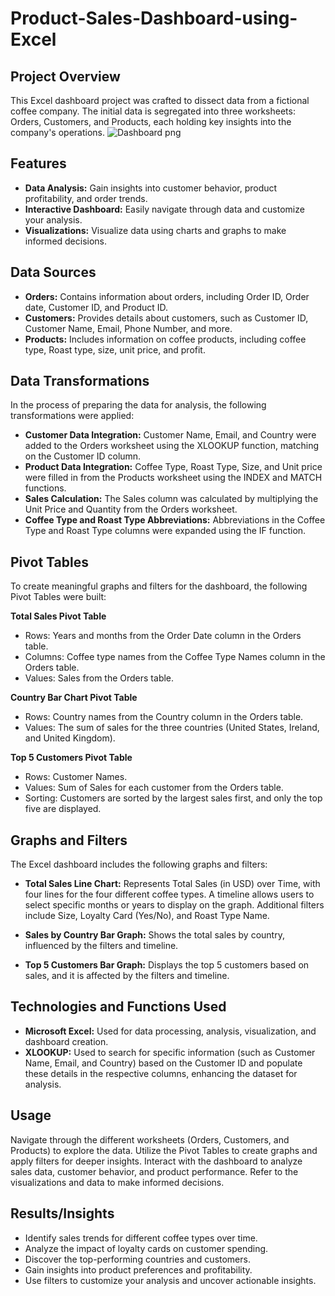 # Product-Sales-Dashboard-using-Excel

## Project Overview
This Excel dashboard project was crafted to dissect data from a fictional coffee company. The initial data is segregated into three worksheets: Orders, Customers, and Products, each holding key insights into the company's operations.
![Dashboard png](https://github.com/AImmanuel/Product-Sales-Dashboard-using-Excel/assets/141285116/1577412e-40cb-4ca9-b2e7-e2ec304bac52)

## Features
- **Data Analysis:** Gain insights into customer behavior, product profitability, and order trends.
- **Interactive Dashboard:** Easily navigate through data and customize your analysis.
- **Visualizations:** Visualize data using charts and graphs to make informed decisions.

## Data Sources
- **Orders:** Contains information about orders, including Order ID, Order date, Customer ID, and Product ID.
- **Customers:** Provides details about customers, such as Customer ID, Customer Name, Email, Phone Number, and more.
- **Products:** Includes information on coffee products, including coffee type, Roast type, size, unit price, and profit.

## Data Transformations
In the process of preparing the data for analysis, the following transformations were applied:

- **Customer Data Integration:** Customer Name, Email, and Country were added to the Orders worksheet using the XLOOKUP function, matching on the Customer ID column.
- **Product Data Integration:** Coffee Type, Roast Type, Size, and Unit price were filled in from the Products worksheet using the INDEX and MATCH functions.
- **Sales Calculation:** The Sales column was calculated by multiplying the Unit Price and Quantity from the Orders worksheet.
- **Coffee Type and Roast Type Abbreviations:** Abbreviations in the Coffee Type and Roast Type columns were expanded using the IF function. 

## Pivot Tables
To create meaningful graphs and filters for the dashboard, the following Pivot Tables were built:

**Total Sales Pivot Table**
- Rows: Years and months from the Order Date column in the Orders table.
- Columns: Coffee type names from the Coffee Type Names column in the Orders table.
- Values: Sales from the Orders table.

**Country Bar Chart Pivot Table**
- Rows: Country names from the Country column in the Orders table.
- Values: The sum of sales for the three countries (United States, Ireland, and United Kingdom).

**Top 5 Customers Pivot Table**
- Rows: Customer Names.
- Values: Sum of Sales for each customer from the Orders table.
- Sorting: Customers are sorted by the largest sales first, and only the top five are displayed.

## Graphs and Filters
The Excel dashboard includes the following graphs and filters:

- **Total Sales Line Chart:** Represents Total Sales (in USD) over Time, with four lines for the four different coffee types. 
A timeline allows users to select specific months or years to display on the graph. Additional filters include Size, Loyalty Card (Yes/No), and Roast Type Name.

- **Sales by Country Bar Graph:** Shows the total sales by country, influenced by the filters and timeline.

- **Top 5 Customers Bar Graph:** Displays the top 5 customers based on sales, and it is affected by the filters and timeline.

## Technologies and Functions Used
- **Microsoft Excel:** Used for data processing, analysis, visualization, and dashboard creation.
- **XLOOKUP:** Used to search for specific information (such as Customer Name, Email, and Country) based on the Customer ID and populate these details in the respective columns, enhancing the dataset for analysis.

## Usage
Navigate through the different worksheets (Orders, Customers, and Products) to explore the data.
Utilize the Pivot Tables to create graphs and apply filters for deeper insights.
Interact with the dashboard to analyze sales data, customer behavior, and product performance.
Refer to the visualizations and data to make informed decisions.

## Results/Insights
- Identify sales trends for different coffee types over time.
- Analyze the impact of loyalty cards on customer spending.
- Discover the top-performing countries and customers.
- Gain insights into product preferences and profitability.
- Use filters to customize your analysis and uncover actionable insights.



